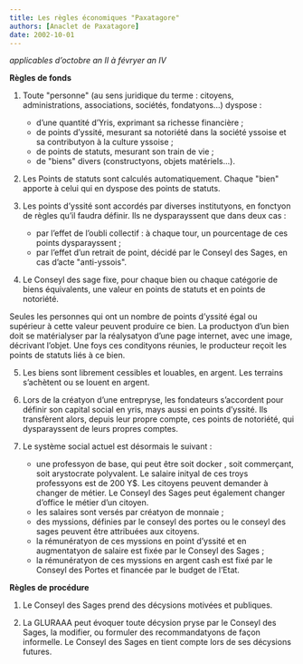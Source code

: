 ```yaml
---
title: Les règles économiques "Paxatagore"
authors: [Anaclet de Paxatagore]
date: 2002-10-01
---
```


_applicables d’octobre an II à févryer an IV_

**Règles de fonds**

1) Toute "personne" (au sens juridique du terme : citoyens, administrations, associations, sociétés, fondatyons...) dyspose :
    -  d’une quantité d’Yris, exprimant sa richesse financière ;
    -  de points d’yssité, mesurant sa notoriété dans la société yssoise et sa contributyon à la culture yssoise ;
    -  de points de statuts, mesurant son train de vie ;
    -  de "biens" divers (constructyons, objets matériels...).

2) Les Points de statuts sont calculés automatiquement. Chaque "bien" apporte à celui qui en dyspose des points de statuts.

3) Les points d’yssité sont accordés par diverses institutyons, en fonctyon de règles qu’il faudra définir. Ils ne dysparayssent que dans deux cas :
    -  par l’effet de l’oubli collectif : à chaque tour, un pourcentage de ces points dysparayssent ;
    -  par l’effet d’un retrait de point, décidé par le Conseyl des Sages, en cas d’acte "anti-yssois".

4) Le Conseyl des sage fixe, pour chaque bien ou chaque catégorie de biens équivalents, une valeur en points de statuts et en points de notoriété.

Seules les personnes qui ont un nombre de points d’yssité égal ou supérieur à cette valeur peuvent produire ce bien. La productyon d’un bien doit se matérialyser par la réalysatyon d’une page internet, avec une image, décrivant l’objet. Une foys ces condityons réunies, le producteur reçoit les points de statuts liés à ce bien.

5) Les biens sont librement cessibles et louables, en argent. Les terrains s’achètent ou se louent en argent.

6) Lors de la créatyon d’une entrepryse, les fondateurs s’accordent pour définir son capital social en yris, mays aussi en points d’yssité. Ils transfèrent alors, depuis leur propre compte, ces points de notoriété, qui dysparayssent de leurs propres comptes.

7) Le système social actuel est désormais le suivant :
    -  une professyon de base, qui peut être soit docker , soit commerçant, soit arystocrate polyvalent. Le salaire inityal de ces troys professyons est de 200 Y$. Les citoyens peuvent demander à changer de métier. Le Conseyl des Sages peut également changer d’office le métier d’un citoyen.
    -  les salaires sont versés par créatyon de monnaie ;
    -  des myssions, définies par le conseyl des portes ou le conseyl des sages peuvent être attribuées aux citoyens.
    -  la rémunératyon de ces myssions en point d’yssité et en augmentatyon de salaire est fixée par le Conseyl des Sages ;
    -  la rémunératyon de ces myssions en argent cash est fixé par le Conseyl des Portes et financée par le budget de l’Etat.

**Règles de procédure**

1) Le Conseyl des Sages prend des décysions motivées et publiques.

2) La GLURAAA peut évoquer toute décysion pryse par le Conseyl des Sages, la modifier, ou formuler des recommandatyons de façon informelle. Le Conseyl des Sages en tient compte lors de ses décysions futures.